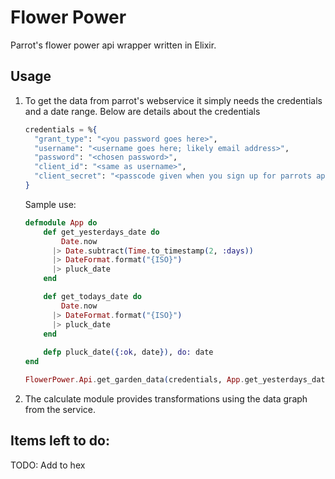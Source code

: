 Flower Power
===========

Parrot's flower power api wrapper written in Elixir.

Usage
-----------------

1. To get the data from parrot's webservice it simply needs the credentials and a date range. Below
   are details about the credentials

	```elixir
	credentials = %{
	  "grant_type": "<you password goes here>",
	  "username": "<username goes here; likely email address>",
	  "password": "<chosen password>",
	  "client_id": "<same as username>",
	  "client_secret": "<passcode given when you sign up for parrots api service>"
	}
	```
	Sample use:

	```elixir
	defmodule App do
		def get_yesterdays_date do
			Date.now
		  |> Date.subtract(Time.to_timestamp(2, :days))
		  |> DateFormat.format("{ISO}")
		  |> pluck_date
		end

		def get_todays_date do
			Date.now
		  |> DateFormat.format("{ISO}")
		  |> pluck_date
		end
		
		defp pluck_date({:ok, date}), do: date
	end

	FlowerPower.Api.get_garden_data(credentials, App.get_yesterdays_date, App.get_todays_date)

	```

2. The calculate module provides transformations using the data graph from the service.

Items left to do:
-----------------
TODO: Add to hex